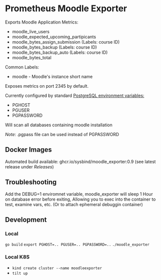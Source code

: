 # Prometheus Moodle Exporter

Exports Moodle Application Metrics:

- moodle_live_users
- moodle_expected_upcoming_partipicants
- moodle_bytes_assign_submission (Labels: course ID)
- moodle_bytes_backup (Labels: course ID)
- moodle_bytes_backup_auto (Labels: course ID)
- moodle_bytes_total

Common Labels:
- moodle - Moodle's instance short name

Exposes metrics on port 2345 by default.

Currently configured by standard [PostgreSQL environment variables:](https://www.postgresql.org/docs/current/libpq-envars.html)
- PGHOST
- PGUSER
- PGPASSWORD

Will scan all databases containing moodle installation

_Note_: .pgpass file can be used instead of PGPASSWORD


## Docker Images
Automated build available: ghcr.io/sysbind/moodle_exporter:0.9
(see latest release under _Releases_)

## Troubleshooting
Add the DEBUG=1 enviromnet variable, 
moodle_exporter will sleep 1 Hour on database error before exiting,
Allowing you to exec into the container to test, examine vars, etc.
(Or to attach ephemeral debuggin container)


## Development

### Local
```go build```
```export PGHOST=.. PGUSER=.. PGPASSWORD=..```
```./moodle_exporter```

### Local K8S
- ```kind create cluster --name moodleexporter```
- ```tilt up```
